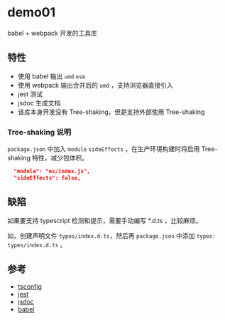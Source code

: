 # demo01

babel + webpack 开发的工具库

## 特性

- 使用 babel 输出 `umd` `esm`
- 使用 webpack 输出合并后的 `umd` ，支持浏览器直接引入
- jest 测试
- jsdoc 生成文档
- 该库本身开发没有 Tree-shaking，但是支持外部使用 Tree-shaking

### Tree-shaking 说明

`package.json` 中加入 `module` `sideEffects` ，在生产环境构建时将启用 Tree-shaking 特性，减少包体积。

```json
  "module": "es/index.js",
  "sideEffects": false,
```

## 缺陷

如果要支持 typescript 检测和提示，需要手动编写 \*.d.ts ，比较麻烦。

如，创建声明文件 `types/index.d.ts`，然后再 `package.json` 中添加 `types: types/index.d.ts` 。

## 参考

- [tsconfig](https://www.staging-typescript.org/zh/tsconfig)
- [jest](https://facebook.github.io/jest/)
- [jsdoc](https://jsdoc.app/)
- [babel](https://babeljs.io/)
